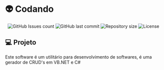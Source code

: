 # :alien: Codando 

<p align="center">
  <img alt="GitHub Issues count" src="https://img.shields.io/github/issues/gelsongilmar/codando">
  <img alt="GitHub last commit" src="https://img.shields.io/github/last-commit/gelsongilmar/codando">
  <img alt="Repository size" src="https://img.shields.io/github/repo-size/gelsongilmar/codando">
  <img alt="License" src="https://img.shields.io/badge/license-MIT-brightgreen">
</p>

## :computer: Projeto
Este software é um utilitário para desenvolvimento de softwares, é uma gerador de CRUD's em VB.NET e C#


